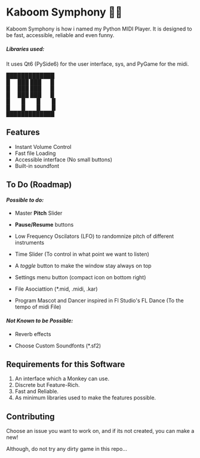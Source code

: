 # Kaboom Symphony 🎺💥
Kaboom Symphony is how i named my Python MIDI Player. It is designed to be fast, accessible, reliable and even funny. 
##### Libraries used:
It uses Qt6 (PySide6) for the user interface, sys, and PyGame for the midi.                                                                     
                                           
█████████████              
█⠀⠀███ ███ ⠀⠀█               
█⠀⠀███ ███⠀ ⠀█               
█⠀⠀███ ███ ⠀⠀█              
█⠀⠀⠀█⠀⠀⠀█⠀⠀⠀█          
█⠀⠀⠀█⠀⠀⠀█⠀⠀⠀█              
█████████████

## Features

- Instant Volume Control
- Fast file Loading
- Accessible interface (No small buttons)
- Built-in soundfont

## To Do (Roadmap)

#### *Possible to do:*
- Master **Pitch** Slider

- **Pause/Resume** buttons

- Low Frequency Oscilators (LFO) to randomnize pitch of different instruments

- Time Slider (To control in what point we want to listen)

- A *toggle* button to make the window stay always on top

- Settings menu button (compact icon on bottom right)

- File Asociattion (*.mid, .midi, .kar) 

- Program Mascot and Dancer inspired in Fl Studio's FL Dance (To the tempo of midi File)

#### *Not Known to be Possible:*

- Reverb effects

- Choose Custom Soundfonts (*.sf2)


## Requirements for this Software

1. An interface which a Monkey can use.
1. Discrete but Feature-Rich.
1. Fast and Reliable.
1. As minimum libraries used to make the features possible.

## Contributing

Choose an issue you want to work on, and if its not created, you can make a new!



Although, do not try any dirty game in this repo...